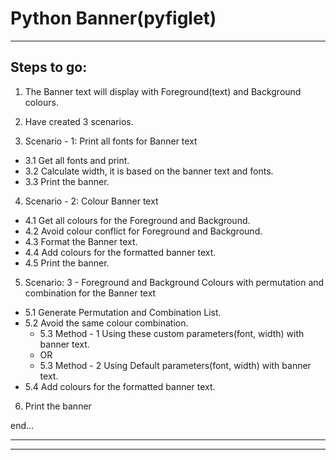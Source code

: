# Python Banner(pyfiglet)
***
## **Steps to go:**

1. The Banner text will display with Foreground(text) and Background colours.
2. Have created 3 scenarios.

3. Scenario - 1: Print all fonts for Banner text
* 3.1 Get all fonts and print.
* 3.2 Calculate width, it is based on the banner text and fonts.
* 3.3 Print the banner.

4. Scenario - 2: Colour Banner text
* 4.1 Get all colours for the Foreground and Background.
* 4.2 Avoid colour conflict for Foreground and Background.
* 4.3 Format the Banner text.
* 4.4 Add colours for the formatted banner text.
* 4.5 Print the banner.

5. Scenario: 3 - Foreground and Background Colours with permutation and combination for the Banner text
* 5.1 Generate Permutation and Combination List.
* 5.2 Avoid the same colour combination.
  * 5.3 Method - 1 Using these custom parameters(font, width) with banner text.
  *  OR
  * 5.3 Method - 2 Using Default parameters(font, width) with banner text.
* 5.4 Add colours for the formatted banner text.
6. Print the banner


end...
***

***
